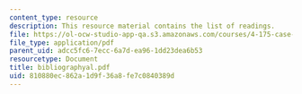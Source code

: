 ```yaml
---
content_type: resource
description: This resource material contains the list of readings.
file: https://ol-ocw-studio-app-qa.s3.amazonaws.com/courses/4-175-case-studies-in-city-form-fall-2005/810880ec862a1d9f36a8fe7c0840389d_bibliographyal.pdf
file_type: application/pdf
parent_uid: adcc5fc6-7ecc-6a7d-ea96-1dd23dea6b53
resourcetype: Document
title: bibliographyal.pdf
uid: 810880ec-862a-1d9f-36a8-fe7c0840389d
---
```

